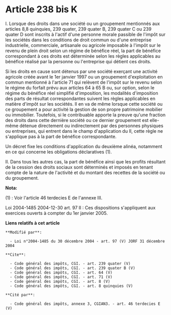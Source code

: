 # Article 238 bis K

I. Lorsque des droits dans une société ou un groupement mentionnés aux articles 8,8 quinquies, 239 quater, 239 quater B, 239
quater C ou 239 quater D sont inscrits à l'actif d'une personne morale passible de l'impôt sur les sociétés dans les
conditions de droit commun ou d'une entreprise industrielle, commerciale, artisanale ou agricole imposable à l'impôt sur le
revenu de plein droit selon un régime de bénéfice réel, la part de bénéfice correspondant à ces droits est déterminée selon
les règles applicables au bénéfice réalisé par la personne ou l'entreprise qui détient ces droits. 

Si les droits en cause sont détenus par une société exerçant une activité agricole créée avant le 1er janvier 1997 ou un
groupement d'exploitation en commun mentionné à l'article 71 qui relèvent de l'impôt sur le revenu selon le régime du forfait
prévu aux articles 64 à 65 B ou, sur option, selon le régime du bénéfice réel simplifié d'imposition, les modalités
d'imposition des parts de résultat correspondantes suivent les règles applicables en matière d'impôt sur les sociétés. Il en
va de même lorsque cette société ou ce groupement a pour activité la gestion de son propre patrimoine mobilier ou immobilier.
Toutefois, si le contribuable apporte la preuve qu'une fraction des droits dans cette dernière société ou ce dernier
groupement est elle-même détenue directement ou indirectement par des personnes physiques ou entreprises, qui entrent dans le
champ d'application du II, cette règle ne s'applique pas à la part de bénéfice correspondante. 

Un décret fixe les conditions d'application du deuxième alinéa, notamment en ce qui concerne les obligations déclaratives
(1). 

II. Dans tous les autres cas, la part de bénéfice ainsi que les profits résultant de la cession des droits sociaux sont
déterminés et imposés en tenant compte de la nature de l'activité et du montant des recettes de la société ou du groupement.

**Nota:**

(1) : Voir l'article 46 terdecies E de l'annexe III. 

Loi 2004-1485 2004-12-30 art. 97 II : Ces dispositions s'appliquent aux exercices ouverts à compter du 1er janvier 2005.

**Liens relatifs à cet article**

	**Modifié par**:

	  - Loi n°2004-1485 du 30 décembre 2004 - art. 97 (V) JORF 31 décembre 2004

	**Cite**:

	  - Code général des impôts, CGI. - art. 239 quater (V)
	  - Code général des impôts, CGI. - art. 239 quater B (V)
	  - Code général des impôts, CGI. - art. 64 (V)
	  - Code général des impôts, CGI. - art. 71 (V)
	  - Code général des impôts, CGI. - art. 8 (V)
	  - Code général des impôts, CGI. - art. 8 quinquies (V)

	**Cité par**:

	  - Code général des impôts, annexe 3, CGIAN3. - art. 46 terdecies E (V)
